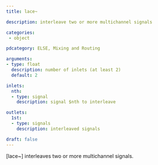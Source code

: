 ```yaml
---
title: lace~

description: interleave two or more multichannel signals

categories:
 - object

pdcategory: ELSE, Mixing and Routing

arguments:
- type: float
  description: number of inlets (at least 2)
  default: 2

inlets:
  nth:
  - type: signal
    description: signal $nth to interleave

outlets:
  1st:
  - type: signals
    description: interleaved signals

draft: false
---
```


[lace~] interleaves two or more multichannel signals.
